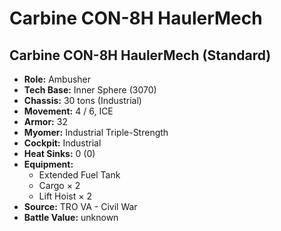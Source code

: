 # Carbine CON-8H HaulerMech
## Carbine CON-8H HaulerMech (Standard)
- **Role:** Ambusher
- **Tech Base:** Inner Sphere (3070)
- **Chassis:** 30 tons (Industrial)
- **Movement:** 4 / 6, ICE
- **Armor:** 32
- **Myomer:** Industrial Triple-Strength
- **Cockpit:** Industrial
- **Heat Sinks:** 0 (0)
- **Equipment:**
  - Extended Fuel Tank
  - Cargo × 2
  - Lift Hoist × 2
- **Source:** TRO VA - Civil War
- **Battle Value:** unknown

